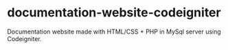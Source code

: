 # documentation-website-codeigniter
Documentation website made with HTML/CSS + PHP in MySql server using Codeigniter. 
